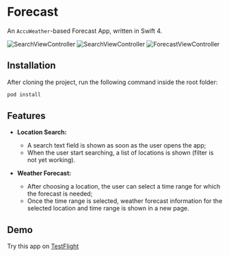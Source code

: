 # Forecast
An `AccuWeather`-based Forecast App, written in Swift 4.

![SearchViewController](https://i.imgur.com/L64aXvU.png?1)
![SearchViewController](https://i.imgur.com/gjg8w0K.png?1)
![ForecastViewController](https://i.imgur.com/RHUmVcJ.png?1)

## Installation

After cloning the project, run the following command inside the root folder:

```sh
pod install
```

## Features

- **Location Search:**
  - A search text field is shown as soon as the user opens the app;
  - When the user start searching, a list of locations is shown (filter is not yet working).
  
- **Weather Forecast:**
  - After choosing a location, the user can select a time range for which the forecast is needed;
  - Once the time range is selected, weather forecast information for the selected location and time range is shown in a new page.

## Demo		

Try this app on [TestFlight](https://testflight.apple.com/join/7v6cDgOX)
